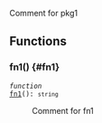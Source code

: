 Comment for pkg1

## Functions

### fn1() {#fn1}

<dl>

<dt>

<code data-typedoc-code><i>function</i> <i></i> <a id="fn1" href="#fn1">fn1</a>(): `string`</code>

</dt>

<dd>

Comment for fn1

</dd>

</dl>
